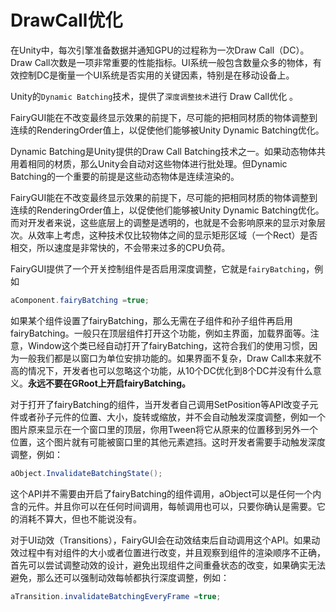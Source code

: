 # DrawCall优化

在Unity中，每次引擎准备数据并通知GPU的过程称为一次Draw Call（DC）。Draw Call次数是一项非常重要的性能指标。UI系统一般包含数量众多的物体，有效控制DC是衡量一个UI系统是否实用的关键因素，特别是在移动设备上。

Unity的`Dynamic Batching`技术，提供了`深度调整技术`进行 Draw Call优化 。

FairyGUI能在不改变最终显示效果的前提下，尽可能的把相同材质的物体调整到连续的RenderingOrder值上，以促使他们能够被Unity Dynamic Batching优化。

Dynamic Batching是Unity提供的Draw Call Batching技术之一。如果动态物体共用着相同的材质，那么Unity会自动对这些物体进行批处理。但Dynamic Batching的一个重要的前提是这些动态物体是连续渲染的。

FairyGUI能在不改变最终显示效果的前提下，尽可能的把相同材质的物体调整到连续的RenderingOrder值上，以促使他们能够被Unity Dynamic Batching优化。而对开发者来说，这些底层上的调整是透明的，也就是不会影响原来的显示对象层次。从效率上考虑，这种技术仅比较物体之间的显示矩形区域（一个Rect）是否相交，所以速度是非常快的，不会带来过多的CPU负荷。

FairyGUI提供了一个开关控制组件是否启用深度调整，它就是`fairyBatching`，例如

```c#
aComponent.fairyBatching =true;
```

如果某个组件设置了fairyBatching，那么无需在子组件和孙子组件再启用fairyBatching。一般只在顶层组件打开这个功能，例如主界面，加载界面等。注意，Window这个类已经自动打开了fairyBatching，这符合我们的使用习惯，因为一般我们都是以窗口为单位安排功能的。如果界面不复杂，Draw Call本来就不高的情况下，开发者也可以忽略这个功能，从10个DC优化到8个DC并没有什么意义。**永远不要在GRoot上开启fairyBatching。**

对于打开了fairyBatching的组件，当开发者自己调用SetPosition等API改变子元件或者孙子元件的位置、大小，旋转或缩放，并不会自动触发深度调整，例如一个图片原来显示在一个窗口里的顶层，你用Tween将它从原来的位置移到另外一个位置，这个图片就有可能被窗口里的其他元素遮挡。这时开发者需要手动触发深度调整，例如：

```c#
aObject.InvalidateBatchingState();
```

这个API并不需要由开启了fairyBatching的组件调用，aObject可以是任何一个内含的元件。并且你可以在任何时间调用，每帧调用也可以，只要你确认是需要。它的消耗不算大，但也不能说没有。

对于UI动效（Transitions），FairyGUI会在动效结束后自动调用这个API。如果动效过程中有对组件的大小或者位置进行改变，并且观察到组件的渲染顺序不正确，首先可以尝试调整动效的设计，避免出现组件之间重叠状态的改变，如果确实无法避免，那么还可以强制动效每帧都执行深度调整，例如：

```c#
aTransition.invalidateBatchingEveryFrame =true;
```

